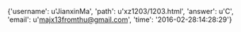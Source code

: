 {'username': u'JianxinMa', 'path': u'xz1203/1203.html', 'answer': u'C', 'email': u'majx13fromthu@gmail.com', 'time': '2016-02-28:14:28:29'}